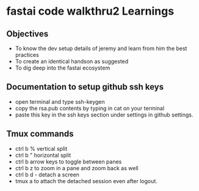 # fastai code walkthru2 Learnings

## Objectives

 - To know the dev setup details of jeremy and learn from him the best practices
 - To create an identical handson as suggested
 - To dig deep into the fastai ecosystem

## Documentation to setup github ssh keys
 - open terminal and type ssh-keygen
 - copy the rsa.pub contents by typing in cat on your terminal
 - paste this key in the ssh keys section under settings in github settings.

## Tmux commands
 - ctrl b % vertical split
 - ctrl b " horizontal split
 - ctrl b arrow keys to toggle between panes
 - ctrl b z to zoom in a pane and zoom back as well
 - ctrl b d - detach a screen
 - tmux a to attach the detached session even after logout.
